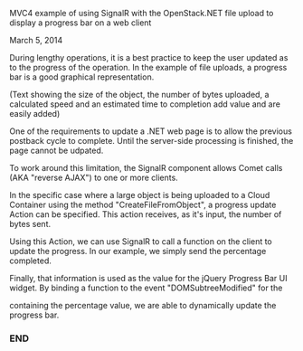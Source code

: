 MVC4 example of using SignalR with the OpenStack.NET file upload to display a progress bar on a web client

March 5, 2014

During lengthy operations, it is a best practice to keep the user updated as to the progress of the operation. In the example of file uploads, a progress bar is a good graphical representation.

(Text showing the size of the object, the number of bytes uploaded, a calculated speed and an estimated time to completion add value and are easily added)

One of the requirements to update a .NET web page is to allow the previous postback cycle to complete. Until the server-side processing is finished, the page cannot be udpated.

To work around this limitation, the SignalR component allows Comet calls (AKA "reverse AJAX") to one or more clients.

In the specific case where a large object is being uploaded to a Cloud Container using the method "CreateFileFromObject", a progress update Action can be specified. This action receives, as it's input, the number of bytes sent.

Using this Action, we can use SignalR to call a function on the client to update the progress. In our example, we simply send the percentage completed.

Finally, that information is used as the value for the jQuery Progress Bar UI widget. By binding a function to the event "DOMSubtreeModified" for the <div> containing the percentage value, we are able to dynamically update the progress bar.

### END ###